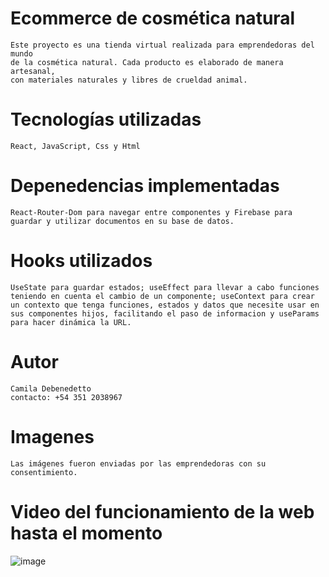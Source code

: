 # Ecommerce de cosmética natural

    Este proyecto es una tienda virtual realizada para emprendedoras del mundo
    de la cosmética natural. Cada producto es elaborado de manera artesanal,
    con materiales naturales y libres de crueldad animal.


# Tecnologías utilizadas

    React, JavaScript, Css y Html

# Depenedencias implementadas

    React-Router-Dom para navegar entre componentes y Firebase para guardar y utilizar documentos en su base de datos.

# Hooks utilizados

    UseState para guardar estados; useEffect para llevar a cabo funciones teniendo en cuenta el cambio de un componente; useContext para crear un contexto que tenga funciones, estados y datos que necesite usar en sus componentes hijos, facilitando el paso de informacion y useParams para hacer dinámica la URL.

# Autor

    Camila Debenedetto
    contacto: +54 351 2038967

# Imagenes

    Las imágenes fueron enviadas por las emprendedoras con su consentimiento.

# Video del funcionamiento de la web hasta el momento

![image](https://github.com/Camilu9/lunanegra.react/blob/main/proyecto_react.gif?raw=true)
